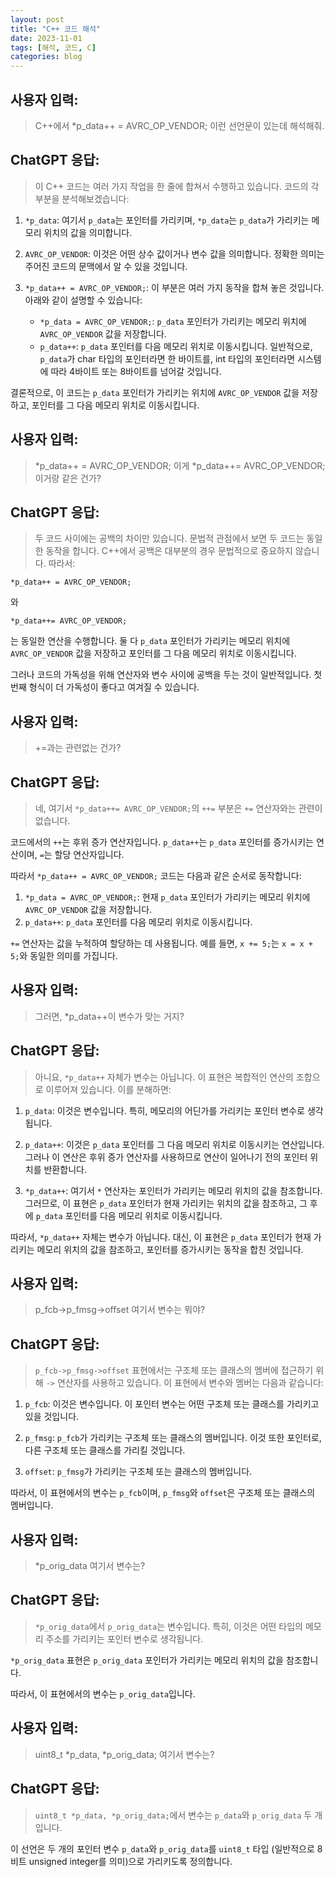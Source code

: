 ```yaml
---
layout: post
title: "C++ 코드 해석"
date: 2023-11-01
tags: [해석, 코드, C]
categories: blog
---
```


## 사용자 입력:
> C++에서 *p_data++ = AVRC_OP_VENDOR; 이런 선언문이 있는데 해석해줘.

## ChatGPT 응답:
> 이 C++ 코드는 여러 가지 작업을 한 줄에 합쳐서 수행하고 있습니다. 코드의 각 부분을 분석해보겠습니다:

1. `*p_data`: 여기서 `p_data`는 포인터를 가리키며, `*p_data`는 `p_data`가 가리키는 메모리 위치의 값을 의미합니다.

2. `AVRC_OP_VENDOR`: 이것은 어떤 상수 값이거나 변수 값을 의미합니다. 정확한 의미는 주어진 코드의 문맥에서 알 수 있을 것입니다.

3. `*p_data++ = AVRC_OP_VENDOR;`: 이 부분은 여러 가지 동작을 합쳐 놓은 것입니다. 아래와 같이 설명할 수 있습니다:
   - `*p_data = AVRC_OP_VENDOR;`: `p_data` 포인터가 가리키는 메모리 위치에 `AVRC_OP_VENDOR` 값을 저장합니다.
   - `p_data++`: `p_data` 포인터를 다음 메모리 위치로 이동시킵니다. 일반적으로, `p_data`가 char 타입의 포인터라면 한 바이트를, int 타입의 포인터라면 시스템에 따라 4바이트 또는 8바이트를 넘어갈 것입니다.

결론적으로, 이 코드는 `p_data` 포인터가 가리키는 위치에 `AVRC_OP_VENDOR` 값을 저장하고, 포인터를 그 다음 메모리 위치로 이동시킵니다.

## 사용자 입력:
> *p_data++ = AVRC_OP_VENDOR; 이게 *p_data++= AVRC_OP_VENDOR; 이거랑 같은 건가?

## ChatGPT 응답:
> 두 코드 사이에는 공백의 차이만 있습니다. 문법적 관점에서 보면 두 코드는 동일한 동작을 합니다. C++에서 공백은 대부분의 경우 문법적으로 중요하지 않습니다. 따라서:

```
*p_data++ = AVRC_OP_VENDOR;
```

와

```
*p_data++= AVRC_OP_VENDOR;
```

는 동일한 연산을 수행합니다. 둘 다 `p_data` 포인터가 가리키는 메모리 위치에 `AVRC_OP_VENDOR` 값을 저장하고 포인터를 그 다음 메모리 위치로 이동시킵니다.

그러나 코드의 가독성을 위해 연산자와 변수 사이에 공백을 두는 것이 일반적입니다. 첫 번째 형식이 더 가독성이 좋다고 여겨질 수 있습니다.

## 사용자 입력:
> +=과는 관련없는 건가?

## ChatGPT 응답:
> 네, 여기서 `*p_data++= AVRC_OP_VENDOR;`의 `++=` 부분은 `+=` 연산자와는 관련이 없습니다.

코드에서의 `++`는 후위 증가 연산자입니다. `p_data++`는 `p_data` 포인터를 증가시키는 연산이며, `=`는 할당 연산자입니다. 

따라서 `*p_data++ = AVRC_OP_VENDOR;` 코드는 다음과 같은 순서로 동작합니다:

1. `*p_data = AVRC_OP_VENDOR;`: 현재 `p_data` 포인터가 가리키는 메모리 위치에 `AVRC_OP_VENDOR` 값을 저장합니다.
2. `p_data++`: `p_data` 포인터를 다음 메모리 위치로 이동시킵니다.

`+=` 연산자는 값을 누적하여 할당하는 데 사용됩니다. 예를 들면, `x += 5;`는 `x = x + 5;`와 동일한 의미를 가집니다.

## 사용자 입력:
> 그러면, *p_data++이 변수가 맞는 거지?

## ChatGPT 응답:
> 아니요, `*p_data++` 자체가 변수는 아닙니다. 이 표현은 복합적인 연산의 조합으로 이루어져 있습니다. 이를 분해하면:

1. `p_data`: 이것은 변수입니다. 특히, 메모리의 어딘가를 가리키는 포인터 변수로 생각됩니다.

2. `p_data++`: 이것은 `p_data` 포인터를 그 다음 메모리 위치로 이동시키는 연산입니다. 그러나 이 연산은 후위 증가 연산자를 사용하므로 연산이 일어나기 전의 포인터 위치를 반환합니다.

3. `*p_data++`: 여기서 `*` 연산자는 포인터가 가리키는 메모리 위치의 값을 참조합니다. 그러므로, 이 표현은 `p_data` 포인터가 현재 가리키는 위치의 값을 참조하고, 그 후에 `p_data` 포인터를 다음 메모리 위치로 이동시킵니다.

따라서, `*p_data++` 자체는 변수가 아닙니다. 대신, 이 표현은 `p_data` 포인터가 현재 가리키는 메모리 위치의 값을 참조하고, 포인터를 증가시키는 동작을 합친 것입니다.

## 사용자 입력:
> p_fcb->p_fmsg->offset 여기서 변수는 뭐야?

## ChatGPT 응답:
> `p_fcb->p_fmsg->offset` 표현에서는 구조체 또는 클래스의 멤버에 접근하기 위해 `->` 연산자를 사용하고 있습니다. 이 표현에서 변수와 멤버는 다음과 같습니다:

1. `p_fcb`: 이것은 변수입니다. 이 포인터 변수는 어떤 구조체 또는 클래스를 가리키고 있을 것입니다.
  
2. `p_fmsg`: `p_fcb`가 가리키는 구조체 또는 클래스의 멤버입니다. 이것 또한 포인터로, 다른 구조체 또는 클래스를 가리킬 것입니다.

3. `offset`: `p_fmsg`가 가리키는 구조체 또는 클래스의 멤버입니다.

따라서, 이 표현에서의 변수는 `p_fcb`이며, `p_fmsg`와 `offset`은 구조체 또는 클래스의 멤버입니다.

## 사용자 입력:
> *p_orig_data 여기서 변수는?

## ChatGPT 응답:
> `*p_orig_data`에서 `p_orig_data`는 변수입니다. 특히, 이것은 어떤 타입의 메모리 주소를 가리키는 포인터 변수로 생각됩니다.

`*p_orig_data` 표현은 `p_orig_data` 포인터가 가리키는 메모리 위치의 값을 참조합니다. 

따라서, 이 표현에서의 변수는 `p_orig_data`입니다.

## 사용자 입력:
> uint8_t *p_data, *p_orig_data; 여기서 변수는?

## ChatGPT 응답:
> `uint8_t *p_data, *p_orig_data;`에서 변수는 `p_data`와 `p_orig_data` 두 개입니다.

이 선언은 두 개의 포인터 변수 `p_data`와 `p_orig_data`를 `uint8_t` 타입 (일반적으로 8비트 unsigned integer를 의미)으로 가리키도록 정의합니다.

